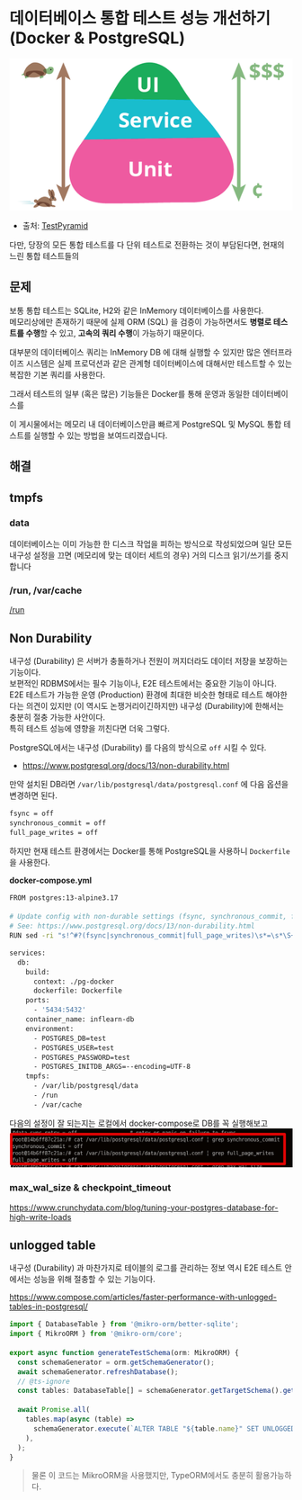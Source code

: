 # 데이터베이스 통합 테스트 성능 개선하기 (Docker & PostgreSQL)


![test-pyramid](./images/test-pyramid.png)

* 출처: [TestPyramid](https://martinfowler.com/bliki/TestPyramid.html)

다만, 당장의 모든 통합 테스트를 다 단위 테스트로 전환하는 것이 부담된다면, 현재의 느린 통합 테스트들의 

## 문제

보통 통합 테스트는 SQLite, H2와 같은 InMemory 데이터베이스를 사용한다.  
메모리상에만 존재하기 때문에 실제 ORM (SQL) 을 검증이 가능하면서도 **병렬로 테스트를 수행**할 수 있고, **고속의 쿼리 수행**이 가능하기 때문이다.  

대부분의 데이터베이스 쿼리는 InMemory DB 에 대해 실행할 수 있지만 많은 엔터프라이즈 시스템은 실제 프로덕션과 같은 관계형 데이터베이스에 대해서만 테스트할 수 있는 복잡한 기본 쿼리를 사용한다.  
  
그래서 테스트의 일부 (혹은 많은) 기능들은 Docker를 통해 운영과 동일한 데이터베이스를 

이 게시물에서는 메모리 내 데이터베이스만큼 빠르게 PostgreSQL 및 MySQL 통합 테스트를 실행할 수 있는 방법을 보여드리겠습니다.

## 해결


## tmpfs

### data

데이터베이스는 이미 가능한 한 디스크 작업을 피하는 방식으로 작성되었으며 일단 모든 내구성 설정을 끄면 (메모리에 맞는 데이터 세트의 경우) 거의 디스크 읽기/쓰기를 중지합니다

### /run, /var/cache

[/run](https://unix.stackexchange.com/questions/13972/what-is-this-new-run-filesystem)

## Non Durability

내구성 (Durability) 은 서버가 충돌하거나 전원이 꺼지더라도 데이터 저장을 보장하는 기능이다.  
보편적인 RDBMS에서는 필수 기능이나, E2E 테스트에서는 중요한 기능이 아니다.    
E2E 테스트가 가능한 운영 (Production) 환경에 최대한 비슷한 형태로 테스트 해야한다는 의견이 있지만 (이 역시도 논쟁거리이긴하지만) 내구성 (Durability)에 한해서는 충분히 절충 가능한 사안이다.  
특히 테스트 성능에 영향을 끼친다면 더욱 그렇다.  
  
PostgreSQL에서는 내구성 (Durability) 를 다음의 방식으로 `off` 시킬 수 있다.

* https://www.postgresql.org/docs/13/non-durability.html

만약 설치된 DB라면 `/var/lib/postgresql/data/postgresql.conf` 에 다음 옵션을 변경하면 된다.

```bash
fsync = off
synchronous_commit = off
full_page_writes = off
```

하지만 현재 테스트 환경에서는 Docker를 통해 PostgreSQL을 사용하니 `Dockerfile`을 사용한다.

**docker-compose.yml**

```bash
FROM postgres:13-alpine3.17

# Update config with non-durable settings (fsync, synchronous_commit, full_page_writes, max_wal_size)
# See: https://www.postgresql.org/docs/13/non-durability.html
RUN sed -ri "s!^#?(fsync|synchronous_commit|full_page_writes)\s*=\s*\S+.*!\1 = off!" /usr/local/share/postgresql/postgresql.conf.sample
```


```bash
services:
  db:
    build:
      context: ./pg-docker
      dockerfile: Dockerfile
    ports:
      - '5434:5432'
    container_name: inflearn-db
    environment:
      - POSTGRES_DB=test
      - POSTGRES_USER=test
      - POSTGRES_PASSWORD=test
      - POSTGRES_INITDB_ARGS=--encoding=UTF-8
    tmpfs:
      - /var/lib/postgresql/data
      - /run
      - /var/cache
```

다음의 설정이 잘 되는지는 로컬에서 docker-compose로 DB를 꼭 실행해보고 
![4-non-durable2](./images/4-non-durable2.png)

### max_wal_size & checkpoint_timeout

https://www.crunchydata.com/blog/tuning-your-postgres-database-for-high-write-loads

## unlogged table

내구성 (Durability) 과 마찬가지로 테이블의 로그를 관리하는 정보 역시 E2E 테스트 안에서는 성능을 위해 절충할 수 있는 기능이다.  
  

https://www.compose.com/articles/faster-performance-with-unlogged-tables-in-postgresql/

```ts
import { DatabaseTable } from '@mikro-orm/better-sqlite';
import { MikroORM } from '@mikro-orm/core';

export async function generateTestSchema(orm: MikroORM) {
  const schemaGenerator = orm.getSchemaGenerator();
  await schemaGenerator.refreshDatabase();
  // @ts-ignore
  const tables: DatabaseTable[] = schemaGenerator.getTargetSchema().getTables();

  await Promise.all(
    tables.map(async (table) =>
      schemaGenerator.execute(`ALTER TABLE "${table.name}" SET UNLOGGED`),
    ),
  );
}
```

> 물론 이 코드는 MikroORM을 사용했지만, TypeORM에서도 충분히 활용가능하다.
 
```ts

```